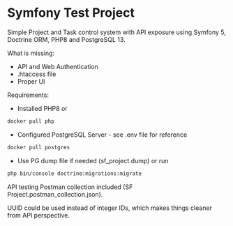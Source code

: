 # Symfony Test Project

Simple Project and Task control system with API exposure using Symfony 5, Doctrine ORM, PHP8 and PostgreSQL 13.

What is missing:
* API and Web Authentication
* .htaccess file
* Proper UI

Requirements:
* Installed PHP8 or
```bash
docker pull php
```
* Configured PostgreSQL Server - see .env file for reference
```bash
docker pull postgres
```
* Use PG dump file if needed (sf_project.dump) or run
```bash
php bin/console doctrine:migrations:migrate
```

API testing Postman collection included (SF Project.postman_collection.json).

UUID could be used instead of integer IDs, which makes things cleaner from API perspective.
